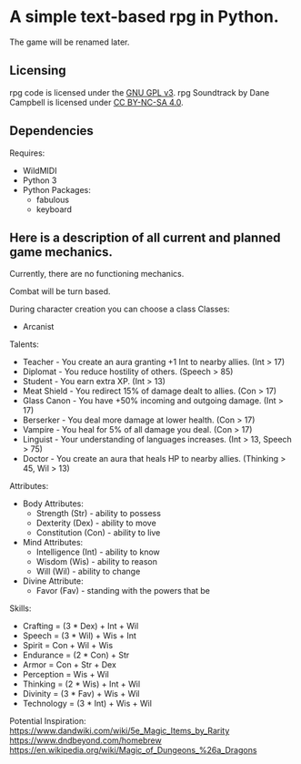 # A simple text-based rpg in Python. 
The game will be renamed later.
## Licensing
rpg code is licensed under the [GNU GPL v3](https://www.gnu.org/licenses/quick-guide-gplv3.html).
rpg Soundtrack by Dane Campbell is licensed under [CC BY-NC-SA 4.0](https://creativecommons.org/licenses/by-nc-sa/4.0).

## Dependencies
Requires:
* WildMIDI
* Python 3
* Python Packages:
	* fabulous
	* keyboard

## Here is a description of all current and planned game mechanics.
Currently, there are no functioning mechanics.

Combat will be turn based.

During character creation you can choose a class
Classes:
* Arcanist

Talents:

* Teacher - You create an aura granting +1 Int to nearby allies. (Int > 17)
* Diplomat - You reduce hostility of others. (Speech > 85)
* Student - You earn extra XP. (Int > 13)
* Meat Shield - You redirect 15% of damage dealt to allies. (Con > 17)
* Glass Canon - You have +50% incoming and outgoing damage. (Int > 17)
* Berserker - You deal more damage at lower health. (Con > 17)
* Vampire - You heal for 5% of all damage you deal. (Con > 17)
* Linguist - Your understanding of languages increases. (Int > 13, Speech > 75)
* Doctor - You create an aura that heals HP to nearby allies. (Thinking > 45, Wil > 13)

Attributes:
* Body Attributes:
	* Strength (Str) - ability to possess
	* Dexterity (Dex) - ability to move
	* Constitution (Con) - ability to live
* Mind Attributes:
	* Intelligence (Int) - ability to know
	* Wisdom (Wis) - ability to reason
	* Will (Wil) - ability to change
 * Divine Attribute:
	* Favor (Fav) - standing with the powers that be

Skills:
* Crafting = (3 * Dex) + Int + Wil
* Speech = (3 * Wil) + Wis + Int
* Spirit = Con + Wil  + Wis
* Endurance = (2 * Con) + Str
* Armor = Con + Str + Dex
* Perception = Wis + Wil
* Thinking = (2 * Wis) + Int + Wil
* Divinity = (3 * Fav) + Wis + Wil
* Technology = (3 * Int) + Wis + Wil

Potential Inspiration:
https://www.dandwiki.com/wiki/5e_Magic_Items_by_Rarity
https://www.dndbeyond.com/homebrew
https://en.wikipedia.org/wiki/Magic_of_Dungeons_%26a_Dragons
